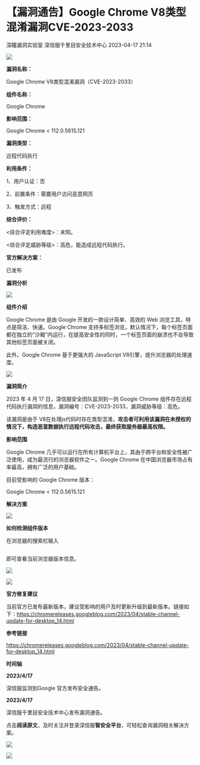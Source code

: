 #  【漏洞通告】Google Chrome V8类型混淆漏洞CVE-2023-2033   
深瞳漏洞实验室  深信服千里目安全技术中心   2023-04-17 21:14  
  
![](https://mmbiz.qpic.cn/mmbiz_gif/w8NHw6tcQ5yjJLGgXmq4bwXPTsWgOFPusJxf0dTMzEyHXJwF72zylY06ClselRzJVDsR48Zwnlasxrj85icPGMw/640?wx_fmt=gif "")  
  
**漏洞名称：**  
  
Google Chrome V8类型混淆漏洞（CVE-2023-2033）  
  
**组件名称：**  
  
Google Chrome  
  
**影响范围：**  
  
Google Chrome < 112.0.5615.121  
  
**漏洞类型：**  
  
远程代码执行  
  
**利用条件：**  
  
1、用户认证：否  
  
2、前置条件：需要用户访问恶意网页  
  
3、触发方式：远程  
  
**综合评价：**  
  
<综合评定利用难度>：未知。  
  
<综合评定威胁等级>：高危，能造成远程代码执行。  
  
**官方解决方案：**  
  
已发布  
  
  
  
  
**漏洞分析**  
  
![](https://mmbiz.qpic.cn/mmbiz_gif/w8NHw6tcQ5yjJLGgXmq4bwXPTsWgOFPuDHSwIez50ZI4ThIk3KBVFjhvumdzqk4suxSjGRXzLDvrgibicI25l2xw/640?wx_fmt=gif "")  
  
**组件介绍**  
  
Google Chrome 是由 Google 开发的一款设计简单、高效的 Web 浏览工具，特点是简洁、快速。Google Chrome 支持多标签浏览，默认情况下，每个标签页面都在独立的“沙箱”内运行，在提高安全性的同时，一个标签页面的崩溃也不会导致其他标签页面被关闭。  
  
此外，Google Chrome 基于更强大的 JavaScript V8引擎，提升浏览器的处理速度。  
  
![](https://mmbiz.qpic.cn/mmbiz_gif/w8NHw6tcQ5yjJLGgXmq4bwXPTsWgOFPuDHSwIez50ZI4ThIk3KBVFjhvumdzqk4suxSjGRXzLDvrgibicI25l2xw/640?wx_fmt=gif "")  
  
**漏洞简介**  
  
2023 年 4 月 17 日，深信服安全团队监测到一则 Google Chrome 组件存在远程代码执行漏洞的信息，漏洞编号：CVE-2023-2033，漏洞威胁等级：高危。  
  
该漏洞是由于 V8在处理js代码时存在类型混淆，**攻击者可利用该漏洞在未授权的情况下，构造恶意数据执行远程代码攻击，最终获取服务器最高权限。**  
  
  
**影响范围**  
  
Google Chrome 几乎可以运行在所有计算机平台上，其由于跨平台和安全性被广泛使用，成为最流行的浏览器软件之一。Google Chrome 在中国浏览器市场占有率最高，拥有广泛的用户基础。  
  
  
目前受影响的 Google Chrome 版本：  
  
Google Chrome < 112.0.5615.121  
  
  
**解决方案**  
  
![](https://mmbiz.qpic.cn/mmbiz_gif/w8NHw6tcQ5yjJLGgXmq4bwXPTsWgOFPuDHSwIez50ZI4ThIk3KBVFjhvumdzqk4suxSjGRXzLDvrgibicI25l2xw/640?wx_fmt=gif "")  
  
**如何检测组件版本**  
  
  
在浏览器的搜索栏输入  
```
```  
  
即可查看当前浏览器版本信息。  
  
  
![](https://mmbiz.qpic.cn/mmbiz_png/w8NHw6tcQ5yjJLGgXmq4bwXPTsWgOFPurkrGGUZlF1gFSoIGyht4Eul5YPzVPGWBSeXBYm7jIkHXehQSk1zHHQ/640?wx_fmt=png "")  
  
![](https://mmbiz.qpic.cn/mmbiz_gif/w8NHw6tcQ5yjJLGgXmq4bwXPTsWgOFPuDHSwIez50ZI4ThIk3KBVFjhvumdzqk4suxSjGRXzLDvrgibicI25l2xw/640?wx_fmt=gif "")  
  
**官方修复建议**  
  
  
当前官方已发布最新版本，建议受影响的用户及时更新升级到最新版本。链接如下：https://chromereleases.googleblog.com/2023/04/stable-channel-update-for-desktop_14.html  
  
  
**参考链接**  
  
https://chromereleases.googleblog.com/2023/04/stable-channel-update-for-desktop_14.html  
  
  
**时间轴**  
  
  
  
**2023/4/17**  
  
深信服监测到Google 官方发布安全通告。  
  
  
**2023/4/17**  
  
深信服千里目安全技术中心发布漏洞通告。  
  
  
点击**阅读原文**，及时关注并登录深信服**智安全平台**，可轻松查询漏洞相关解决方案。  
  
![](https://mmbiz.qpic.cn/mmbiz_png/w8NHw6tcQ5yjJLGgXmq4bwXPTsWgOFPuD02TfpYEjoKf1UibzyZPxA0LxftCWADQblZjrzqFLPHiabcJmJQGZgXw/640?wx_fmt=png "")  
  
  
![](https://mmbiz.qpic.cn/mmbiz_jpg/w8NHw6tcQ5yjJLGgXmq4bwXPTsWgOFPuqcX7xBdsxYTqVHSzozDOgfl8LvBX0EiajvGU7YrvScKq7bISzoKgW7A/640?wx_fmt=jpeg "")  
  
  
  
